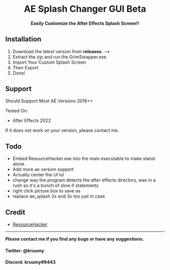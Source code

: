 <h1 align="center">
  <br>
  AE Splash Changer GUI Beta
  <br>
</h1>


<h4 align="center">Easily Customize the After Effects Splash Screen!</a>!</h4>
<div align="center">
  <a href="https://github.com/vys69/GrimSwapper/blob/main/preview.png>
    <img src="preview.png" alt="Preivew">
  </a>
</div>

## Installation

1. Download the latest version from **releases**. -->
2. Extract the zip and run the GrimSwapper.exe
3. Import Your Custom Splash Screen
4. Then Export
5. Done!

## Support

Should Support Most AE Versions 2016++

Tested On:
* After Effects 2022

If it does not work on your version, please contact me.

## Todo

* Embed ResourceHacker.exe into the main executable to make stand-alone.
* Add more ae version support
* Actually center the UI lol
* change way the program detects the after effects directory, was in a rush so it's a bunch of slow if statements
* right click picture box to save as
* replace ae_splash 2x and 3x too just in case

## Credit

- [ResourceHacker](http://angusj.com/resourcehacker/)


---

**Please contact me if you find any bugs or have any suggestions.**
#### Twitter: @kruumy
#### Discord: kruumy#9443



